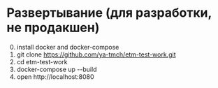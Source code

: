 # Развертывание (для разработки, не продакшен)

0. install docker and docker-compose
1. git clone https://github.com/ya-tmch/etm-test-work.git
2. cd etm-test-work
3. docker-compose up --build
4. open http://localhost:8080